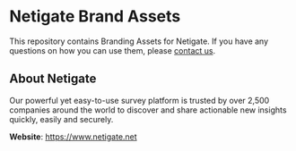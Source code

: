 # Netigate Brand Assets

This repository contains Branding Assets for Netigate. If you have any questions on how you can use them, please [contact us](https://www.netigate.net/contact-us/).

## About Netigate

Our powerful yet easy-to-use survey platform is trusted by over 2,500 companies around the world to discover and share actionable new insights quickly, easily and securely.

**Website**: https://www.netigate.net
